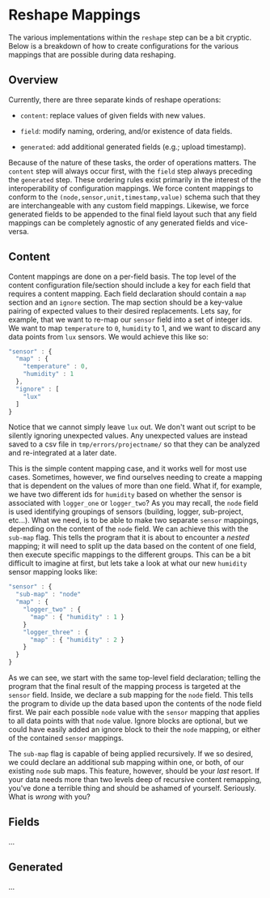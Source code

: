 # Reshape Mappings

The various implementations within the `reshape` step
can be a bit cryptic.  Below is a breakdown of how to
create configurations for the various mappings that are
possible during data reshaping.

## Overview

Currently, there are three separate kinds of reshape
operations:

- `content`: replace values of given fields with new values.

- `field`: modify naming, ordering, and/or existence of data fields.

- `generated`: add additional generated fields (e.g.; upload timestamp).

Because of the nature of these tasks, the order of operations matters.
The `content` step will always occur first, with the `field` step always
preceding the `generated` step.  These ordering rules exist primarily in
the interest of the interoperability of configuration mappings.  We force
content mappings to conform to the `(node,sensor,unit,timestamp,value)`
schema such that they are interchangeable with any custom field mappings.
Likewise, we force generated fields to be appended to the final field layout
such that any field mappings can be completely agnostic of any generated fields
and vice-versa.

## Content

Content mappings are done on a per-field basis.  The top level of
the content configuration file/section should include a key for
each field that requires a content mapping.  Each field declaration
should contain a `map` section and an `ignore` section.  The map section
should be a key-value pairing of expected values to their desired replacements.
Lets say, for example, that we want to re-map our `sensor` field into a set
of integer ids.  We want to map `temperature` to `0`, `humidity` to 1, and
we want to discard any data points from `lux` sensors.  We would achieve
this like so:

````javascript
"sensor" : {
  "map" : {
    "temperature" : 0,
    "humidity" : 1
  },
  "ignore" : [
    "lux"
  ]
}
````

Notice that we cannot simply leave `lux` out.  We don't want out script
to be silently ignoring unexpected values.  Any unexpected values are
instead saved to a csv file in `tmp/errors/projectname/` so that they can be
analyzed and re-integrated at a later date.

This is the simple content mapping case, and it works well for most use cases.
Sometimes, however, we find ourselves needing to create a mapping that is
dependent on the values of more than one field.  What if, for example, we
have two different ids for `humidity` based on whether the sensor
is associated with `logger_one` or `logger_two`?  As you may recall,
the `node` field is used identifying groupings of sensors
(building, logger, sub-project, etc...).  What we need, is to be able
to make two separate `sensor` mappings, depending on the content of the
`node` field.  We can achieve this with the `sub-map` flag.  This tells
the program that it is about to encounter a *nested* mapping; it will
need to split up the data based on the content of one field, then
execute specific mappings to the different groups.  This can be
a bit difficult to imagine at first, but lets take a look at what our
new `humidity` sensor mapping looks like:

````javascript
"sensor" : {
  "sub-map" : "node"
  "map" : {
    "logger_two" : {
      "map" : { "humidity" : 1 }
    }
    "logger_three" : {
      "map" : { "humidity" : 2 }
    }
  }
}
````

As we can see, we start with the same top-level field declaration;
telling the program that the final result of the mapping process
is targeted at the `sensor` field.  Inside, we declare a sub mapping
for the `node` field.  This tells the program to divide up the data
based upon the contents of the node field first.  We pair each possible
`node` value with the `sensor` mapping that applies to all data points
with that `node` value.  Ignore blocks are optional, but we could have easily
added an ignore block to their the `node` mapping, or either of the
contained `sensor` mappings.

The `sub-map` flag is capable of being applied recursively.  If we so desired,
we could declare an additional sub mapping within one, or both, of our
existing `node` sub maps.  This feature, however, should be your *last*
resort.  If your data needs more than two levels deep of recursive
content remapping, you've done a terrible thing and should be ashamed
of yourself.  Seriously.  What is *wrong* with you?

## Fields

...


## Generated

...
